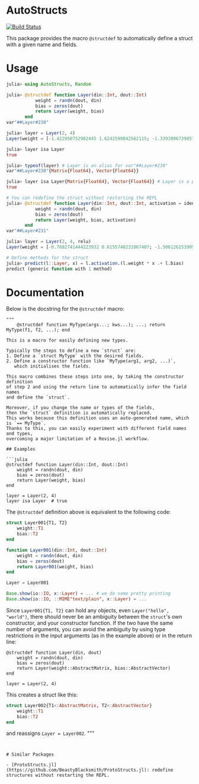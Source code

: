 # AutoStructs

[![Build Status](https://github.com/CarloLucibello/AutoStructs.jl/actions/workflows/CI.yml/badge.svg?branch=main)](https://github.com/CarloLucibello/AutoStructs.jl/actions/workflows/CI.yml?query=branch%3Amain)

This package provides the macro `@structdef` to automatically define a struct with a given name and fields. 

# Usage
```julia
julia> using AutoStructs, Random

julia> @structdef function Layer(din::Int, dout::Int)
           weight = randn(dout, din)
           bias = zeros(dout)
           return Layer(weight, bias)
       end
var"##Layer#230"

julia> layer = Layer(2, 4)
Layer(weight = [-1.422950752982445 1.6242590842562115; -1.3393896739857631 0.8191382347282851; 0.3944420481119003 0.5955417101440335; 1.3944705999832914 1.1224997165166155], bias = [0.0, 0.0, 0.0, 0.0])

julia> layer isa Layer
true

julia> typeof(layer) # Layer is an alias for var"##Layer#230"
var"##Layer#230"{Matrix{Float64}, Vector{Float64}}

julia> layer isa Layer{Matrix{Float64}, Vector{Float64}} # Layer is a parametric type
true

# You can redefine the struct without restarting the REPL
julia> @structdef function Layer(din::Int, dout::Int, activation = identity)
           weight = randn(dout, din)
           bias = zeros(dout)
           return Layer(weight, bias, activation)
       end
var"##Layer#231"

julia> layer = Layer(2, 4, relu)
Layer(weight = [-0.7682741444223932 0.6155740231067407; -1.506126153999598 -0.7804554207069556; -0.10944649893432226 1.782291543052865; 0.26095648405623756 1.7713201612872245], bias = [0.0, 0.0, 0.0, 0.0], activation = tanh)

# Define methods for the struct
julia> predict(l::Layer, x) = l.activation.(l.weight * x .+ l.bias)
predict (generic function with 1 method)
```
# Documentation
Below is the docstring for the `@structdef` macro:
```
"""
    @structdef function MyType(args...; kws...); ...; return MyType(f1, f2, ...); end

This is a macro for easily defining new types.

Typically the steps to define a new `struct` are:
1. Define a `struct MyType` with the desired fields.
2. Define a constructor function like `MyType(arg1, arg2, ...)`,
   which initialises the fields.

This macro combines these steps into one, by taking the constructor definition
of step 2 and using the return line to automatically infer the field names 
and define the `struct`.

Moreover, if you change the name or types of the fields, 
then the `struct` definition is automatically replaced.
This works because this definition uses an auto-generated name, which is `== MyType`.
Thanks to this, you can easily experiment with different field names and types, 
overcoming a major limitation of a Revise.jl workflow.

## Examples

```julia
@structdef function Layer(din::Int, dout::Int)
    weight = randn(dout, din)
    bias = zeros(dout)
    return Layer(weight, bias)
end

layer = Layer(2, 4)
layer isa Layer  # true
```

The `@structdef` definition above is equivalent to the following code:

```julia
struct Layer001{T1, T2}
    weight::T1
    bias::T2
end

function Layer001(din::Int, dout::Int)
    weight = randn(dout, din)
    bias = zeros(dout)
    return Layer001(weight, bias)
end

Layer = Layer001

Base.show(io::IO, x::Layer) = ... # we do some pretty printing
Base.show(io::IO, ::MIME"text/plain", x::Layer) = ... 
```

Since `Layer001{T1, T2}` can hold any objects, even `Layer("hello", "world")`, 
there should never be an ambiguity between the `struct`'s own constructor, 
and your constructor function. If the two have the same number of arguments,
you can avoid the ambiguity by using type restrictions in the input arguments
(as in the example above) or in the return line:

```
@structdef function Layer(din, dout)
    weight = randn(dout, din)
    bias = zeros(dout)
    return Layer(weight::AbstractMatrix, bias::AbstractVector)
end

layer = Layer(2, 4)
```

This creates a struct like this:

```julia
struct Layer002{T1<:AbstractMatrix, T2<:AbstractVector}
    weight::T1
    bias::T2
end
```
and reassigns `Layer = Layer002`.
"""
```


# Similar Packages

- [ProtoStructs.jl](https://github.com/BeastyBlacksmith/ProtoStructs.jl): redefine structures without restarting the REPL.
